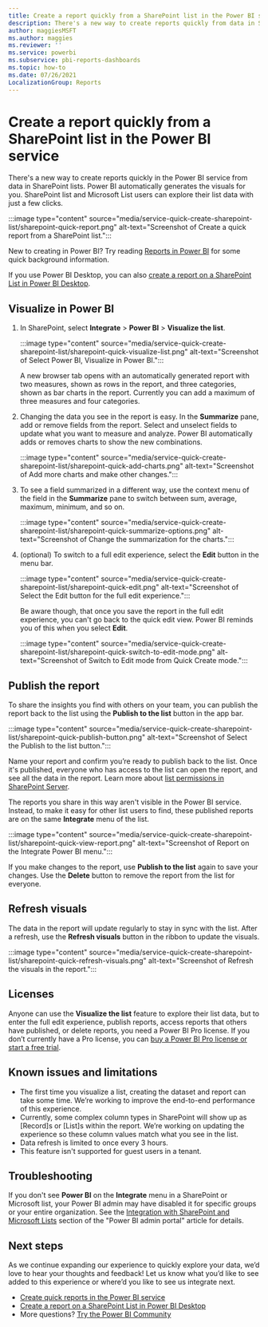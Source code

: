 ```yaml
---
title: Create a report quickly from a SharePoint list in the Power BI service
description: There's a new way to create reports quickly from data in SharePoint lists. Power BI automatically generates the visuals for you.    
author: maggiesMSFT
ms.author: maggies
ms.reviewer: ''
ms.service: powerbi
ms.subservice: pbi-reports-dashboards
ms.topic: how-to
ms.date: 07/26/2021
LocalizationGroup: Reports
---
```

# Create a report quickly from a SharePoint list in the Power BI service

There's a new way to create reports quickly in the Power BI service from data in SharePoint lists. Power BI automatically generates the visuals for you. SharePoint list and Microsoft List users can explore their list data with just a few clicks.

:::image type="content" source="media/service-quick-create-sharepoint-list/sharepoint-quick-report.png" alt-text="Screenshot of Create a quick report from a SharePoint list.":::

New to creating in Power BI? Try reading [Reports in Power BI](../consumer/end-user-reports.md) for some quick background information.

If you use Power BI Desktop, you can also [create a report on a SharePoint List in Power BI Desktop](../connect-data/desktop-sharepoint-online-list.md).

## Visualize in Power BI 

1. In SharePoint, select **Integrate** > **Power BI** > **Visualize the list**.

    :::image type="content" source="media/service-quick-create-sharepoint-list/sharepoint-quick-visualize-list.png" alt-text="Screenshot of Select Power BI, Visualize in Power BI.":::

    A new browser tab opens with an automatically generated report with two measures, shown as rows in the report, and three categories, shown as bar charts in the report. Currently you can add a maximum of three measures and four categories. 

2. Changing the data you see in the report is easy. In the **Summarize** pane, add or remove fields from the report. Select and unselect fields to update what you want to measure and analyze. Power BI automatically adds or removes charts to show the new combinations.  

    :::image type="content" source="media/service-quick-create-sharepoint-list/sharepoint-quick-add-charts.png" alt-text="Screenshot of Add more charts and make other changes.":::

3. To see a field summarized in a different way, use the context menu of the field in the **Summarize** pane to switch between sum, average, maximum, minimum, and so on. 

    :::image type="content" source="media/service-quick-create-sharepoint-list/sharepoint-quick-summarize-options.png" alt-text="Screenshot of Change the summarization for the charts.":::

4. (optional) To switch to a full edit experience, select the **Edit** button in the menu bar.

    :::image type="content" source="media/service-quick-create-sharepoint-list/sharepoint-quick-edit.png" alt-text="Screenshot of Select the Edit button for the full edit experience.":::

    Be aware though, that once you save the report in the full edit experience, you can't go back to the quick edit view. Power BI reminds you of this when you select **Edit**.  

    :::image type="content" source="media/service-quick-create-sharepoint-list/sharepoint-quick-switch-to-edit-mode.png" alt-text="Screenshot of Switch to Edit mode from Quick Create mode.":::

## Publish the report

To share the insights you find with others on your team, you can publish the report back to the list using the **Publish to the list** button in the app bar.  

:::image type="content" source="media/service-quick-create-sharepoint-list/sharepoint-quick-publish-button.png" alt-text="Screenshot of Select the Publish to the list button.":::

Name your report and confirm you’re ready to publish back to the list. Once it's published, everyone who has access to the list can open the report, and see all the data in the report. Learn more about [list permissions in SharePoint Server](/sharepoint/sites/user-permissions-and-permission-levels#list-permissions).

The reports you share in this way aren't visible in the Power BI service. Instead, to make it easy for other list users to find, these published reports are on the same **Integrate** menu of the list.  

:::image type="content" source="media/service-quick-create-sharepoint-list/sharepoint-quick-view-report.png" alt-text="Screenshot of Report on the Integrate Power BI menu.":::

If you make changes to the report, use **Publish to the list** again to save your changes. Use the **Delete** button to remove the report from the list for everyone.

## Refresh visuals

The data in the report will update regularly to stay in sync with the list. After a refresh, use the **Refresh visuals** button in the ribbon to update the visuals. 

:::image type="content" source="media/service-quick-create-sharepoint-list/sharepoint-quick-refresh-visuals.png" alt-text="Screenshot of Refresh the visuals in the report.":::

## Licenses

Anyone can use the **Visualize the list** feature to explore their list data, but to enter the full edit experience, publish reports, access reports that others have published, or delete reports, you need a Power BI Pro license. If you don’t currently have a Pro license, you can [buy a Power BI Pro license or start a free trial](../fundamentals/service-self-service-signup-purchase-for-power-bi.md).  

## Known issues and limitations

- The first time you visualize a list, creating the dataset and report can take some time. We’re working to improve the end-to-end performance of this experience. 
- Currently, some complex column types in SharePoint will show up as [Record]s or [List]s within the report. We’re working on updating the experience so these column values match what you see in the list.  
- Data refresh is limited to once every 3 hours.
- This feature isn't supported for guest users in a tenant.

## Troubleshooting

If you don't see **Power BI** on the **Integrate** menu in a SharePoint or Microsoft list, your Power BI admin may have disabled it for specific groups or your entire organization. See the [Integration with SharePoint and Microsoft Lists](../admin/service-admin-portal.md#integration-with-sharepoint-and-microsoft-lists) section of the "Power BI admin portal" article for details.

## Next steps

As we continue expanding our experience to quickly explore your data, we’d love to hear your thoughts and feedback! Let us know what you’d like to see added to this experience or where’d you like to see us integrate next.

- [Create quick reports in the Power BI service](service-quick-create-report.md)
- [Create a report on a SharePoint List in Power BI Desktop](../connect-data/desktop-sharepoint-online-list.md)
- More questions? [Try the Power BI Community](https://community.powerbi.com/)
